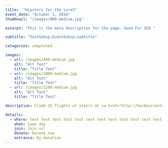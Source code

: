```yaml
---
title:  "Hipsters for the cure3"
event_date: "October 1, 2016"
thumbnail: "/images/800-medium.jpg"

excerpt: "This is the meta description for the page. Good For SEO."

subtitle: "Test&nbsp;Event&nbsp;subtitle"

categories: completed

images:
  - url: /images/800-medium.jpg
    alt: "Alt Text"
    title: "Title Text"
  - url: /images/1000-medium.jpg
    alt: "Alt Text"
    title: "Title Text"
  - url: /images/1200-medium.jpg
    alt: "Alt Text"
    title: "Title Text"

description: Climb 35 flights of stairs at <a href="http://harbourcentre.com/">Vancouver's Harbour Center</a> in support of the Canadian Cancer Society. 100% of proceeds from the event will go directly to cancer research. Participants will first enjoy a warm up sponsored by Steve Nash Fitness, ending with an epic photo opportunity at the top of the Vancouver Lookout!

details:
  - where: test test test test test test test test test test test test test test
    when: Some day
    join: Join us!
    donate: Donate now
    entrance: By donation
---
```

